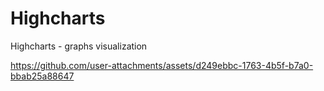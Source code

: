 # Highcharts
Highcharts - graphs visualization


https://github.com/user-attachments/assets/d249ebbc-1763-4b5f-b7a0-bbab25a88647

